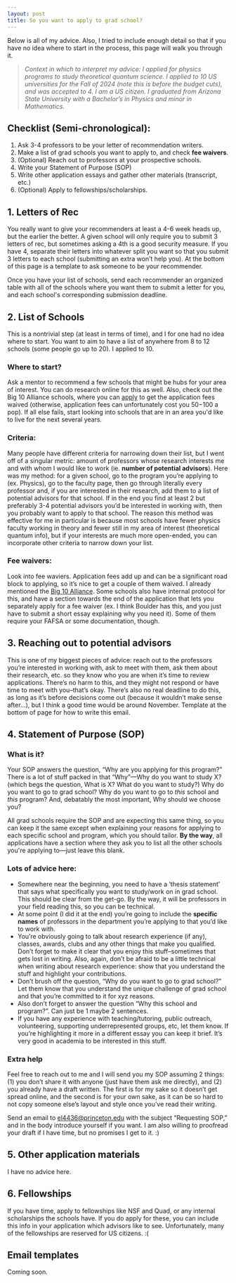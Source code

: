```yaml
---
layout: post
title: So you want to apply to grad school?
---
```

Below is all of my advice. Also, I tried to include enough detail so that if you have no idea where to start in the process, this page will walk you through it.

> *Context in which to interpret my advice: I applied for physics programs to study theoretical quantum science. I applied to 10 US universities for the Fall of 2024 (note this is before the budget cuts), and was accepted to 4. I am a US citizen. I graduated from Arizona State University with a Bachelor’s in Physics and minor in Mathematics.*

## Checklist (Semi-chronological):
1. Ask 3-4 professors to be your letter of recommendation writers.
2. Make a list of grad schools you want to apply to, and check **fee waivers**.
3. (Optional) Reach out to professors at your prospective schools.
4. Write your Statement of Purpose (SOP)
5. Write other application essays and gather other materials (transcript, etc.)
6. (Optional) Apply to fellowships/scholarships.


## 1. Letters of Rec
You really want to give your recommenders at least a 4-6 week heads up, but the earlier the better. A given school will only require you to submit 3 letters of rec, but sometimes asking a 4th is a good security measure. If you have 4, separate their letters into whatever split you want so that you submit 3 letters to each school (submitting an extra won’t help you). At the bottom of this page is a template to ask someone to be your recommender. 

Once you have your list of schools, send each recommender an organized table with all of the schools where you want them to submit a letter for you, and each school's corresponding submission deadline.

## 2. List of Schools
This is a nontrivial step (at least in terms of time), and I for one had no idea where to start. You want to aim to have a list of anywhere from 8 to 12 schools (some people go up to 20). I applied to 10. 

### Where to start?
Ask a mentor to recommend a few schools that might be hubs for your area of interest. You can do research online for this as well. Also, check out the Big 10 Alliance schools, where you can [apply](https://btaa.org/resources-for/students/freeapp/eligibility) to get the application fees waived (otherwise, application fees can unfortunately cost you $50-$100 a pop). If all else fails, start looking into schools that are in an area you'd like to live for the next several years.

### Criteria:
Many people have different criteria for narrowing down their list, but I went off of a singular metric: amount of professors whose research interests me and with whom I would like to work (ie. **number of potential advisors**). Here was my method: for a given school, go to the program you’re applying to (ex. Physics), go to the faculty page, then go through literally every professor and, if you are interested in their research, add them to a list of potential advisors for that school. If in the end you find at least 2 but preferably 3-4 potential advisors you’d be interested in working with, then you probably want to apply to that school. The reason this method was effective for me in particular is because most schools have fewer physics faculty working in theory and fewer still in my area of interest (theoretical quantum info), but if your interests are much more open-ended, you can incorporate other criteria to narrow down your list.

### Fee waivers:
Look into fee waviers. Application fees add up and can be a significant road block to applying, so it’s nice to get a couple of them waived. I already mentioned the [Big 10 Alliance](https://btaa.org/resources-for/students/freeapp/eligibility). Some schools also have internal protocol for this, and have a section towards the end of the application that lets you separately apply for a fee waiver (ex. I think Boulder has this, and you just have to submit a short essay explaining why you need it). Some of them require your FAFSA or some documentation, though.

## 3. Reaching out to potential advisors
This is one of my biggest pieces of advice: reach out to the professors you’re interested in working with, ask to meet with them, ask them about their research, etc. so they know who you are when it’s time to review applications. There’s no harm to this, and they might not respond or have time to meet with you–that’s okay. There’s also no real deadline to do this, as long as it’s before decisions come out (because it wouldn’t make sense after…), but I think a good time would be around November. Template at the bottom of page for how to write this email.

## 4. Statement of Purpose (SOP)
### What is it? 
Your SOP answers the question, “Why are you applying for this program?” There is a lot of stuff packed in that “Why”—Why do you want to study X? (which begs the question, What is X? What do you want to study?) Why do you want to go to grad school? Why do you want to go to *this* school and *this* program? And, debatably the most important, Why should we choose you?

All grad schools require the SOP and are expecting this same thing, so you can keep it the same except when explaining your reasons for applying to each specific school and program, which you should tailor. **By the way**, all applications have a section where they ask you to list all the other schools you're applying to—just leave this blank.

### Lots of advice here:
* Somewhere near the beginning, you need to have a ‘thesis statement’ that says what specifically you want to study/work on in grad school. This should be clear from the get-go. By the way, it will be professors in your field reading this, so you can be technical.
* At some point (I did it at the end) you’re going to include the **specific names** of professors in the department you’re applying to that you’d like to work with. 
* You’re obviously going to talk about research experience (if any), classes, awards, clubs and any other things that make you qualified. Don’t forget to make it clear that you enjoy this stuff–sometimes that gets lost in writing. Also, again, don’t be afraid to be a little technical when writing about research experience: show that you understand the stuff and highlight your contributions. 
* Don’t brush off the question, “Why do you want to go to grad school?” Let them know that you understand the unique challenge of grad school and that you’re committed to it for xyz reasons.
* Also don’t forget to answer the question “Why this school and program?”. Can just be 1 maybe 2 sentences.
* If you have any experience with teaching/tutoring, public outreach, volunteering, supporting underrepresented groups, etc, let them know. If you’re highlighting it more in a different essay you can keep it brief. It’s very good in academia to be interested in this stuff.

### Extra help
Feel free to reach out to me and I will send you my SOP assuming 2 things: (1) you don’t share it with anyone (just have them ask me directly), and (2) you already have a draft written. The first is for my sake so it doesn’t get spread online, and the second is for your own sake, as it can be so hard to not copy someone else’s layout and style once you’ve read their writing.

Send an email to el4436@princeton.edu with the subject “Requesting SOP,” and in the body introduce yourself if you want. I am also willing to proofread your draft if I have time, but no promises I get to it. :)

## 5. Other application materials
I have no advice here.

## 6. Fellowships
If you have time, apply to fellowships like NSF and Quad, or any internal scholarships the schools have. If you do apply for these, you can include this info in your application which advisors like to see. Unfortunately, many of the fellowships are reserved for US citizens. :(

## Email templates
Coming soon.
